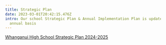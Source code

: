 ```yaml
---
title: Strategic Plan
date: 2023-03-01T20:42:15.476Z
intro: Our school Strategic Plan & Annual Implementation Plan is updated on an
  annual basis
---
```

[Whanganui High School Strategic Plan 2024-2025](https://res.cloudinary.com/whanganuihigh/image/upload/v1708908845/School%20Documents/Policies%20and%20Charter/WHS_Strategic_Plan_2024-2025.pdf)
